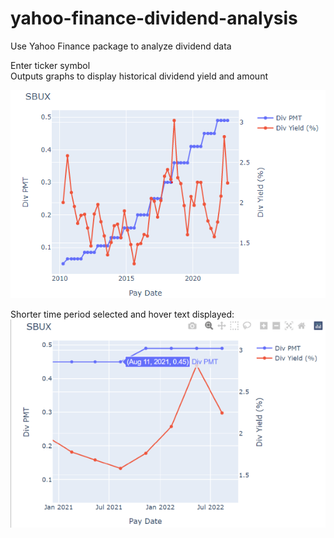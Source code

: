 # yahoo-finance-dividend-analysis
Use Yahoo Finance package to analyze dividend data  
  
Enter ticker symbol  
Outputs graphs to display historical dividend yield and amount  
  
![Graph](graph-dividend.png)
  
Shorter time period selected and hover text displayed:  
![Graph](graph-dividend-zoom-and-hover.png)
